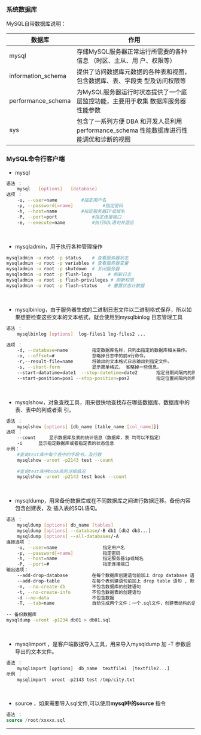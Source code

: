 ### 系统数据库

MySQL自带数据库说明：

| 数据库             | 作用                                                         |
| ------------------ | ------------------------------------------------------------ |
| mysql              | 存储MySQL服务器正常运行所需要的各种信息 （时区、主从、用 户、权限等） |
| information_schema | 提供了访问数据库元数据的各种表和视图，包含数据库、表、字段类 型及访问权限等 |
| performance_schema | 为MySQL服务器运行时状态提供了一个底层监控功能，主要用于收集 数据库服务器性能参数 |
| sys                | 包含了一系列方便 DBA 和开发人员利用 performance_schema 性能数据库进行性能调优和诊断的视图 |



### MySQL命令行客户端

- mysql

```bash
语法 ：    
    mysql   [options]   [database]
选项 ： 
    -u, --user=name         #指定用户名
    -p, --password[=name]           #指定密码
    -h, --host=name         #指定服务器IP或域名
    -P, --port=port             #指定连接端口
    -e, --execute=name          #执行SQL语句并退出
```

<br>

- mysqladmin，用于执行各种管理操作

```bash
mysqladmin -u root -p status	# 查看服务器状态
mysqladmin -u root -p variables	# 查看服务器变量
mysqladmin -u root -p shutdown	# 关闭服务器
mysqladmin -u root -p flush-logs      # 刷新日志
mysqladmin -u root -p flush-privileges # 刷新权限
mysqladmin -u root -p flush-status    # 重置状态计数器
```

<br>

- mysqlbinlog，由于服务器生成的二进制日志文件以二进制格式保存，所以如果想要检查这些文本的文本格式，就会使用到mysqlbinlog 日志管理工具

```bash
语法 ：    
	mysqlbinlog [options]  log-files1 log-files2 ...

选项 ： 
	-d, --database=name         指定数据库名称，只列出指定的数据库相关操作。
	-o, --offset=#              忽略掉日志中的前n行命令。
	-r,--result-file=name       将输出的文本格式日志输出到指定文件。
	-s, --short-form            显示简单格式， 省略掉一些信息。
	--start-datatime=date1  --stop-datetime=date2       指定日期间隔内的所有日志。
	--start-position=pos1 --stop-position=pos2          指定位置间隔内的所有日志。
```

<br>

- mysqlshow，对象查找工具，用来很快地查找存在哪些数据库、数据库中的表、表中的列或者索 引。

```bash
语法 ：    
    mysqlshow [options] [db_name [table_name [col_name]]]
选项 ： 
    --count     显示数据库及表的统计信息（数据库，表 均可以不指定）
    -i      显示指定数据库或者指定表的状态信息
示例：
 	#查询test库中每个表中的字段书，及行数
    mysqlshow -uroot -p2143 test --count
    
    #查询test库中book表的详细情况
    mysqlshow -uroot -p2143 test book --count
```

<br>

- mysqldump，用来备份数据库或在不同数据库之间进行数据迁移。备份内容包含创建表，及 插入表的SQL语句。

```bash
语法 ：    
    mysqldump [options] db_name [tables]
    mysqldump [options] --database/-B db1 [db2 db3...]
    mysqldump [options] --all-databases/-A
连接选项 ：  
    -u, --user=name                 指定用户名
    -p, --password[=name]           指定密码
    -h, --host=name                 指定服务器ip或域名
    -P, --port=#                    指定连接端口
输出选项：
    --add-drop-database         在每个数据库创建语句前加上 drop database 语句
    --add-drop-table            在每个表创建语句前加上 drop table 语句 , 默认开启 ; 不开启 (--skip-add-drop-table)
    -n, --no-create-db          不包含数据库的创建语句
    -t, --no-create-info        不包含数据表的创建语句
    -d --no-data                不包含数据
    -T, --tab=name             	自动生成两个文件：一个.sql文件，创建表结构的语句；一个.txt文件，数据文件
  
-- 备份数据库
mysqldump -uroot -p1234 db01 > db01.sql
```

<br>

-  mysqlimport ，是客户端数据导入工具，用来导入mysqldump 加 -T 参数后导出的文本文件。

```sql
语法 ：    
	mysqlimport [options]  db_name  textfile1  [textfile2...]
示例 ： 
	mysqlimport -uroot -p2143 test /tmp/city.txt
```

<br>

-  source ，如果需要导入sql文件,可以使用**mysql中的source** 指令

```sql
语法 ：    
source /root/xxxxx.sql
```

---
